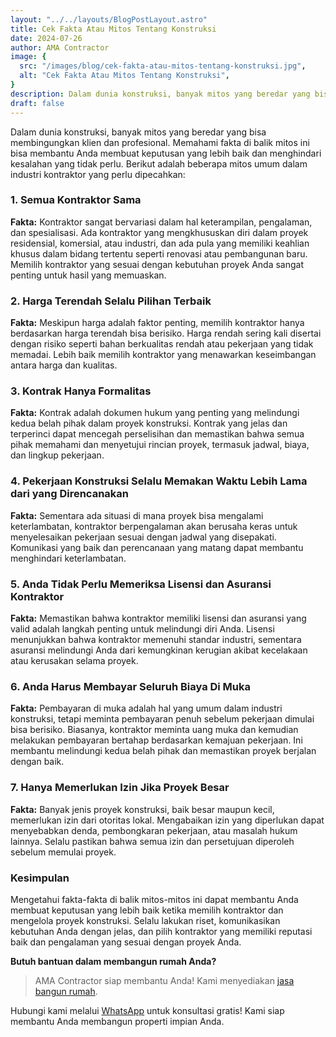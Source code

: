 ```yaml
---
layout: "../../layouts/BlogPostLayout.astro"
title: Cek Fakta Atau Mitos Tentang Konstruksi
date: 2024-07-26
author: AMA Contractor
image: {
  src: "/images/blog/cek-fakta-atau-mitos-tentang-konstruksi.jpg",
  alt: "Cek Fakta Atau Mitos Tentang Konstruksi",
}
description: Dalam dunia konstruksi, banyak mitos yang beredar yang bisa membingungkan klien dan profesional. 
draft: false
---
```

Dalam dunia konstruksi, banyak mitos yang beredar yang bisa membingungkan klien dan profesional. Memahami fakta di balik mitos ini bisa membantu Anda membuat keputusan yang lebih baik dan menghindari kesalahan yang tidak perlu. Berikut adalah beberapa mitos umum dalam industri kontraktor yang perlu dipecahkan:

### **1\. Semua Kontraktor Sama**

**Fakta:** Kontraktor sangat bervariasi dalam hal keterampilan, pengalaman, dan spesialisasi. Ada kontraktor yang mengkhususkan diri dalam proyek residensial, komersial, atau industri, dan ada pula yang memiliki keahlian khusus dalam bidang tertentu seperti renovasi atau pembangunan baru. Memilih kontraktor yang sesuai dengan kebutuhan proyek Anda sangat penting untuk hasil yang memuaskan.

### **2\. Harga Terendah Selalu Pilihan Terbaik**

**Fakta:** Meskipun harga adalah faktor penting, memilih kontraktor hanya berdasarkan harga terendah bisa berisiko. Harga rendah sering kali disertai dengan risiko seperti bahan berkualitas rendah atau pekerjaan yang tidak memadai. Lebih baik memilih kontraktor yang menawarkan keseimbangan antara harga dan kualitas.

### **3\. Kontrak Hanya Formalitas**

**Fakta:** Kontrak adalah dokumen hukum yang penting yang melindungi kedua belah pihak dalam proyek konstruksi. Kontrak yang jelas dan terperinci dapat mencegah perselisihan dan memastikan bahwa semua pihak memahami dan menyetujui rincian proyek, termasuk jadwal, biaya, dan lingkup pekerjaan.

### **4\. Pekerjaan Konstruksi Selalu Memakan Waktu Lebih Lama dari yang Direncanakan**

**Fakta:** Sementara ada situasi di mana proyek bisa mengalami keterlambatan, kontraktor berpengalaman akan berusaha keras untuk menyelesaikan pekerjaan sesuai dengan jadwal yang disepakati. Komunikasi yang baik dan perencanaan yang matang dapat membantu menghindari keterlambatan.

### **5\. Anda Tidak Perlu Memeriksa Lisensi dan Asuransi Kontraktor**

**Fakta:** Memastikan bahwa kontraktor memiliki lisensi dan asuransi yang valid adalah langkah penting untuk melindungi diri Anda. Lisensi menunjukkan bahwa kontraktor memenuhi standar industri, sementara asuransi melindungi Anda dari kemungkinan kerugian akibat kecelakaan atau kerusakan selama proyek.

### **6\. Anda Harus Membayar Seluruh Biaya Di Muka**

**Fakta:** Pembayaran di muka adalah hal yang umum dalam industri konstruksi, tetapi meminta pembayaran penuh sebelum pekerjaan dimulai bisa berisiko. Biasanya, kontraktor meminta uang muka dan kemudian melakukan pembayaran bertahap berdasarkan kemajuan pekerjaan. Ini membantu melindungi kedua belah pihak dan memastikan proyek berjalan dengan baik.

### **7\. Hanya Memerlukan Izin Jika Proyek Besar**

**Fakta:** Banyak jenis proyek konstruksi, baik besar maupun kecil, memerlukan izin dari otoritas lokal. Mengabaikan izin yang diperlukan dapat menyebabkan denda, pembongkaran pekerjaan, atau masalah hukum lainnya. Selalu pastikan bahwa semua izin dan persetujuan diperoleh sebelum memulai proyek.

### **Kesimpulan**

Mengetahui fakta-fakta di balik mitos-mitos ini dapat membantu Anda membuat keputusan yang lebih baik ketika memilih kontraktor dan mengelola proyek konstruksi. Selalu lakukan riset, komunikasikan kebutuhan Anda dengan jelas, dan pilih kontraktor yang memiliki reputasi baik dan pengalaman yang sesuai dengan proyek Anda.

**Butuh bantuan dalam membangun rumah Anda?**

> AMA Contractor siap membantu Anda! Kami menyediakan [jasa bangun rumah](/jasa-kami/jasa-bangun-renovasi-rumah).

Hubungi kami melalui [WhatsApp](https://api.whatsapp.com/send?phone=6285780007121&text=Halo%20saya%20ingin%20konsultasi%20tentang) untuk konsultasi gratis! Kami siap membantu Anda membangun properti impian Anda.